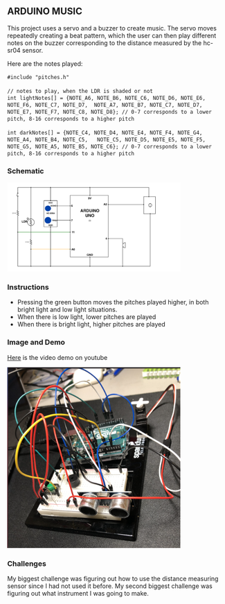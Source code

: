 ## ARDUINO MUSIC
This project uses a servo and a buzzer to create music. The servo moves repeatedly creating a beat pattern, which the user can then play different notes on the buzzer corresponding to the distance measured by the hc-sr04 sensor.

Here are the notes played: 
```
#include "pitches.h"

// notes to play, when the LDR is shaded or not
int lightNotes[] = {NOTE_A6, NOTE_B6, NOTE_C6, NOTE_D6, NOTE_E6, NOTE_F6, NOTE_C7, NOTE_D7,  NOTE_A7, NOTE_B7, NOTE_C7, NOTE_D7, NOTE_E7, NOTE_F7, NOTE_C8, NOTE_D8}; // 0-7 corresponds to a lower pitch, 8-16 corresponds to a higher pitch

int darkNotes[] = {NOTE_C4, NOTE_D4, NOTE_E4, NOTE_F4, NOTE_G4, NOTE_A4, NOTE_B4, NOTE_C5,   NOTE_C5, NOTE_D5, NOTE_E5, NOTE_F5, NOTE_G5, NOTE_A5, NOTE_B5, NOTE_C6}; // 0-7 corresponds to a lower pitch, 8-16 corresponds to a higher pitch

```

### Schematic
<img src="circuit.png" width="400">


### Instructions
- Pressing the green button moves the pitches played higher, in both bright light and low light situations.
- When there is low light, lower pitches are played
- When there is bright light, higher pitches are played


### Image and Demo
[Here](https://youtu.be/9YMKhcOxdao) is the video demo on youtube


<img src="demoImage.png" width="400">


### Challenges
My biggest challenge was figuring out how to use the distance measuring sensor since I had not used it before. My second biggest challenge was figuring out what instrument I was going to make.


